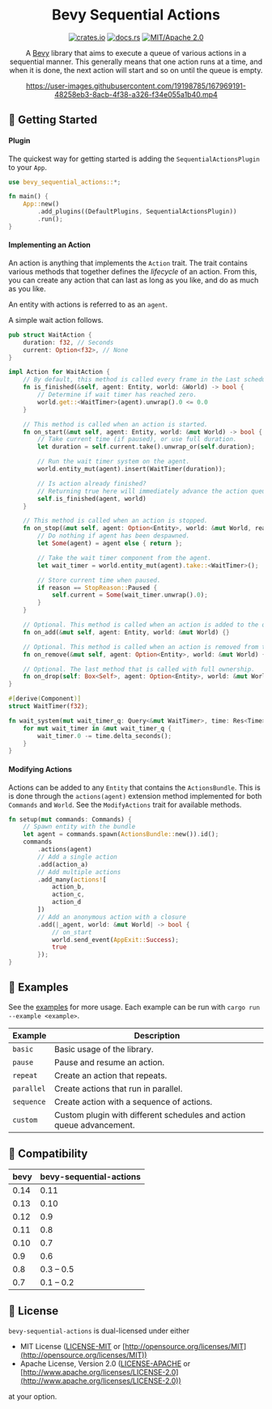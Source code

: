 <div align="center">

# Bevy Sequential Actions

[![crates.io](https://img.shields.io/crates/v/bevy-sequential-actions?style=flat-square)](https://crates.io/crates/bevy-sequential-actions)
[![docs.rs](https://img.shields.io/docsrs/bevy-sequential-actions?style=flat-square)](https://docs.rs/bevy_sequential_actions)
[![MIT/Apache 2.0](https://img.shields.io/crates/l/bevy-sequential-actions?style=flat-square)](https://github.com/hikikones/bevy-sequential-actions#license)


A [Bevy](https://bevyengine.org) library that aims to execute a queue of various actions in a sequential manner.
This generally means that one action runs at a time, and when it is done,
the next action will start and so on until the queue is empty.

https://user-images.githubusercontent.com/19198785/167969191-48258eb3-8acb-4f38-a326-f34e055a1b40.mp4

</div>

## 📜 Getting Started

#### Plugin

The quickest way for getting started is adding the `SequentialActionsPlugin` to your `App`.

```rust
use bevy_sequential_actions::*;

fn main() {
    App::new()
        .add_plugins((DefaultPlugins, SequentialActionsPlugin))
        .run();
}
```

#### Implementing an Action

An action is anything that implements the `Action` trait.
The trait contains various methods that together defines the _lifecycle_ of an action.
From this, you can create any action that can last as long as you like,
and do as much as you like.

An entity with actions is referred to as an `agent`.

A simple wait action follows.

```rust
pub struct WaitAction {
    duration: f32, // Seconds
    current: Option<f32>, // None
}

impl Action for WaitAction {
    // By default, this method is called every frame in the Last schedule.
    fn is_finished(&self, agent: Entity, world: &World) -> bool {
        // Determine if wait timer has reached zero.
        world.get::<WaitTimer>(agent).unwrap().0 <= 0.0
    }

    // This method is called when an action is started.
    fn on_start(&mut self, agent: Entity, world: &mut World) -> bool {
        // Take current time (if paused), or use full duration.
        let duration = self.current.take().unwrap_or(self.duration);

        // Run the wait timer system on the agent.
        world.entity_mut(agent).insert(WaitTimer(duration));

        // Is action already finished?
        // Returning true here will immediately advance the action queue.
        self.is_finished(agent, world)
    }

    // This method is called when an action is stopped.
    fn on_stop(&mut self, agent: Option<Entity>, world: &mut World, reason: StopReason) {
        // Do nothing if agent has been despawned.
        let Some(agent) = agent else { return };

        // Take the wait timer component from the agent.
        let wait_timer = world.entity_mut(agent).take::<WaitTimer>();

        // Store current time when paused.
        if reason == StopReason::Paused {
            self.current = Some(wait_timer.unwrap().0);
        }
    }

    // Optional. This method is called when an action is added to the queue.
    fn on_add(&mut self, agent: Entity, world: &mut World) {}

    // Optional. This method is called when an action is removed from the queue.
    fn on_remove(&mut self, agent: Option<Entity>, world: &mut World) {}

    // Optional. The last method that is called with full ownership.
    fn on_drop(self: Box<Self>, agent: Option<Entity>, world: &mut World, reason: DropReason) {}
}

#[derive(Component)]
struct WaitTimer(f32);

fn wait_system(mut wait_timer_q: Query<&mut WaitTimer>, time: Res<Time>) {
    for mut wait_timer in &mut wait_timer_q {
        wait_timer.0 -= time.delta_seconds();
    }
}
```

#### Modifying Actions

Actions can be added to any `Entity` that contains the `ActionsBundle`.
This is is done through the `actions(agent)`
extension method implemented for both `Commands` and `World`.
See the `ModifyActions` trait for available methods.

```rust
fn setup(mut commands: Commands) {
    // Spawn entity with the bundle
    let agent = commands.spawn(ActionsBundle::new()).id();
    commands
        .actions(agent)
        // Add a single action
        .add(action_a)
        // Add multiple actions
        .add_many(actions![
            action_b,
            action_c,
            action_d
        ])
        // Add an anonymous action with a closure
        .add(|_agent, world: &mut World| -> bool {
            // on_start
            world.send_event(AppExit::Success);
            true
        });
}
```

## 📎 Examples

See the [examples](examples/) for more usage.
Each example can be run with `cargo run --example <example>`.

| Example | Description |
| ------- | ----------- |
| `basic` | Basic usage of the library. |
| `pause` | Pause and resume an action. |
| `repeat` | Create an action that repeats. |
| `parallel` | Create actions that run in parallel. |
| `sequence` | Create action with a sequence of actions. |
| `custom` | Custom plugin with different schedules and action queue advancement. |

## 📌 Compatibility

| bevy | bevy-sequential-actions |
| ---- | ----------------------- |
| 0.14 | 0.11                    |
| 0.13 | 0.10                    |
| 0.12 | 0.9                     |
| 0.11 | 0.8                     |
| 0.10 | 0.7                     |
| 0.9  | 0.6                     |
| 0.8  | 0.3 – 0.5               |
| 0.7  | 0.1 – 0.2               |

## 🔖 License

`bevy-sequential-actions` is dual-licensed under either

* MIT License ([LICENSE-MIT](LICENSE-MIT) or [http://opensource.org/licenses/MIT](http://opensource.org/licenses/MIT))
* Apache License, Version 2.0 ([LICENSE-APACHE](LICENSE-APACHE) or [http://www.apache.org/licenses/LICENSE-2.0](http://www.apache.org/licenses/LICENSE-2.0))

at your option.